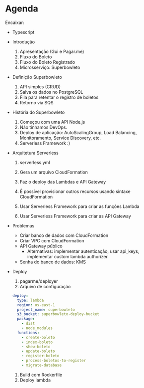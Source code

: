 # Agenda

Encaixar:
  - Typescript

- Introdução
  1. Apresentação (Gui e Pagar.me)
  1. Fluxo do Boleto
  1. Fluxo do Boleto Registrado
  1. Microsserviço: Superbowleto

- Definição Superbowleto
  1. API simples (CRUD)
  1. Salva os dados no PostgreSQL
  1. Fila para retentar o registro de boletos
  1. Retorno via SQS

- História do Superbowleto
  1. Começou com uma API Node.js
  1. Não tinhamos DevOps.
  1. Deploy de aplicação: AutoScalingGroup, Load Balancing, Monitoramento, Service Discovery, etc.
  1. Serverless Framework :)

- Arquitetura Serverless
  1. serverless.yml
  1. Gera um arquivo CloudFormation
  1. Faz o deploy das Lambdas e API Gateway
  1. É possível provisionar outros recursos usando sintaxe CloudFormation

  1. Usar Serverless Framework para criar as funções Lambda
  1. Usar Serverless Framework para criar as API Gateway

- Problemas
  - Criar banco de dados com CloudFormation
  - Criar VPC com CloudFormation
  - API Gateway público
    - Alternativas: implementar autenticação, usar api_keys, implementar custom lambda authorizer.
  - Senha do banco de dados: KMS

- Deploy
  1. pagarme/deployer
  1. Arquivo de configuração

  ```yaml
  deploy:
    type: lambda
    region: us-east-1
    project_name: superbowleto
    s3_bucket: superbowleto-deploy-bucket
    package:
      - dist
      - node_modules
    functions:
      - create-boleto
      - index-boleto
      - show-boleto
      - update-boleto
      - register-boleto
      - process-boletos-to-register
      - migrate-database
  ```

  1. Build com Rockerfile
  1. Deploy lambda
